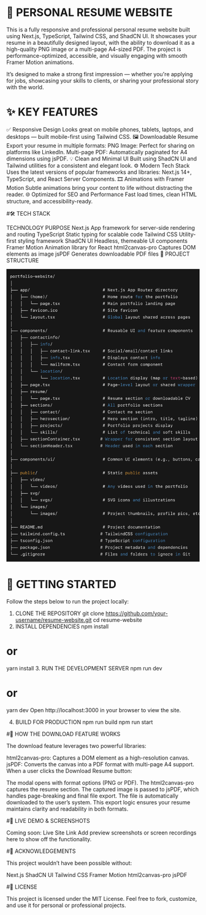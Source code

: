 # 💼 PERSONAL RESUME WEBSITE

This is a fully responsive and professional personal resume website built using Next.js, TypeScript, Tailwind CSS, and ShadCN UI. It showcases your resume in a beautifully designed layout, with the ability to download it as a high-quality PNG image or a multi-page A4-sized PDF. The project is performance-optimized, accessible, and visually engaging with smooth Framer Motion animations.

It’s designed to make a strong first impression — whether you're applying for jobs, showcasing your skills to clients, or sharing your professional story with the world.

# ✨ KEY FEATURES

✅ Responsive Design
Looks great on mobile phones, tablets, laptops, and desktops — built mobile-first using Tailwind CSS.
🖼️ Downloadable Resume
Export your resume in multiple formats:
PNG Image: Perfect for sharing on platforms like LinkedIn.
Multi-page PDF: Automatically paginated for A4 dimensions using jsPDF.
💡 Clean and Minimal UI
Built using ShadCN UI and Tailwind utilities for a consistent and elegant look.
⚙️ Modern Tech Stack
Uses the latest versions of popular frameworks and libraries: Next.js 14+, TypeScript, and React Server Components.
🎞️ Animations with Framer Motion
Subtle animations bring your content to life without distracting the reader.
🌐 Optimized for SEO and Performance
Fast load times, clean HTML structure, and accessibility-ready.


#🛠️ TECH STACK

TECHNOLOGY	PURPOSE
Next.js	App framework for server-side rendering and routing
TypeScript	Static typing for scalable code
Tailwind CSS	Utility-first styling framework
ShadCN UI	Headless, themeable UI components
Framer Motion	Animation library for React
html2canvas-pro	Captures DOM elements as image
jsPDF	Generates downloadable PDF files
📁 PROJECT STRUCTURE


![image alt](https://github.com/SonuR12/Sonu-Portfolio/blob/b31953fee613d2081dd5b2dbb968e3b0b553c755/folderStructure.jpg)


# 🚀 GETTING STARTED

Follow the steps below to run the project locally:

1. CLONE THE REPOSITORY
git clone https://github.com/your-username/resume-website.git
cd resume-website
2. INSTALL DEPENDENCIES
npm install
# or
yarn install
3. RUN THE DEVELOPMENT SERVER
npm run dev
# or
yarn dev
Open http://localhost:3000 in your browser to view the site.

4. BUILD FOR PRODUCTION
npm run build
npm run start



#🧠 HOW THE DOWNLOAD FEATURE WORKS

The download feature leverages two powerful libraries:

html2canvas-pro: Captures a DOM element as a high-resolution canvas.
jsPDF: Converts the canvas into a PDF format with multi-page A4 support.
When a user clicks the Download Resume button:

The modal opens with format options (PNG or PDF).
The html2canvas-pro captures the resume section.
The captured image is passed to jsPDF, which handles page-breaking and final file export.
The file is automatically downloaded to the user’s system.
This export logic ensures your resume maintains clarity and readability in both formats.



#📸 LIVE DEMO & SCREENSHOTS

Coming soon: Live Site Link
Add preview screenshots or screen recordings here to show off the functionality.



#🙏 ACKNOWLEDGEMENTS

This project wouldn’t have been possible without:

Next.js
ShadCN UI
Tailwind CSS
Framer Motion
html2canvas-pro
jsPDF


#🔐 LICENSE

This project is licensed under the MIT License. Feel free to fork, customize, and use it for personal or professional projects.

